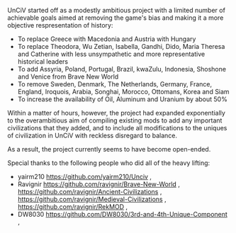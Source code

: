 UnCiV started off as a modestly ambitious project with a limited number of achievable goals aimed at removing the game's bias and making it a more objective respresentation of history:
- To replace Greece with Macedonia and Austria with Hungary
- To replace Theodora, Wu Zetian, Isabella, Gandhi, Dido, Maria Theresa and Catherine with less unsympathetic and more representative historical leaders
- To add Assyria, Poland, Portugal, Brazil, kwaZulu, Indonesia, Shoshone and Venice from Brave New World
- To remove Sweden, Denmark, The Netherlands, Germany, France, England, Iroquois, Arabia, Songhai, Morocco, Ottomans, Korea and Siam
- To increase the availability of Oil, Aluminum and Uranium by about 50%


Within a matter of hours, however, the project had expanded exponentially to the overambitious aim of compiling existing mods to add any important civilizations that they added, and to include all modifications to the uniques of civilization in UnCiV with reckless disregard to balance.

As a result, the project currently seems to have become open-ended.


Special thanks to the following people who did all of the heavy lifting:
- yairm210  https://github.com/yairm210/Unciv ,
- Ravignir  https://github.com/ravignir/Brave-New-World ,
          https://github.com/ravignir/Ancient-Civilizations ,
          https://github.com/ravignir/Medieval-Civilizations ,
          https://github.com/ravignir/RekMOD ,
- DW8030    https://github.com/DW8030/3rd-and-4th-Unique-Component ,
